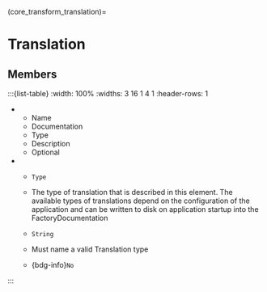 



(core_transform_translation)=
# Translation




## Members


:::{list-table}
:width: 100%
:widths: 3 16 1 4 1
:header-rows: 1
*   - Name
    - Documentation
    - Type
    - Description
    - Optional

*   - `Type`
    - The type of translation that is described in this element. The available types of translations depend on the configuration of the application and can be written to disk on application startup into the FactoryDocumentation
    - `String`
    
    - Must name a valid Translation type 
    
    - {bdg-info}`No`
    
:::








